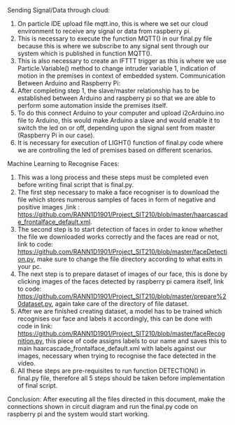 Sending Signal/Data through cloud:
1)	On particle IDE upload file mqtt.ino, this is where we set our cloud environment to receive any signal or data from raspberry pi.
2)	This is necessary to execute the function MQTT() in our final.py file because this is where we subscribe to any signal sent through our system which is published in function MQTT().
3)	This is also necessary to create an IFTTT trigger as this is where we use Particle.Variable() method to change intruder variable 1, indication of motion in the premises in context of embedded system.
Communication Between Arduino and Raspberry Pi:
1)	After completing step 1, the slave/master relationship has to be established between Arduino and raspberry pi so that we are able to perform some automation inside the premises itself.
2)	To do this connect Arduino to your computer and upload i2cArduino.ino file to Arduino, this would make Arduino a slave and would enable it to switch the led on or off, depending upon the signal sent from master (Raspberry Pi in our case).
3)	It is necessary for execution of LIGHT() function of final.py code where we are controlling the led of premises based on different scenarios.

Machine Learning to Recognise Faces:

1)	This was a long process and these steps must be completed even before writing final script that is final.py.
2)	The first step necessary to make a face recogniser is to download the file which stores numerous samples of faces in form of negative and positive images ,link : https://github.com/RANN1D1901/Project_SIT210/blob/master/haarcascade_frontalface_default.xml.
3)	The second step is to start detection of faces in order to know whether the file we downloaded works correctly and the faces are read or not, link to code: https://github.com/RANN1D1901/Project_SIT210/blob/master/faceDetection.py, make sure to change the file directory according to what exits in your pc.
4)	The next step is to prepare dataset of images of our face, this is done by clicking images of the faces detected by raspberry pi camera itself, link to code: https://github.com/RANN1D1901/Project_SIT210/blob/master/prepare%20dataset.py, again take care of the directory of file dataset.
5)	After we are finished creating dataset, a model has to be trained which recognises our face and labels it accordingly, this can be done with code in link: https://github.com/RANN1D1901/Project_SIT210/blob/master/faceRecognition.py, this piece of code assigns labels to our name and saves this to main haarcascade_frontalface_default.xml with labels against our images, necessary when trying to recognise the face detected in the video.
6)	All these steps are pre-requisites to run function DETECTION() in final.py file, therefore all 5 steps should be taken before implementation of final script.

Conclusion:
After executing all the files directed in this document, make the connections shown in circuit diagram and run the final.py code on raspberry pi and the system would start working.

